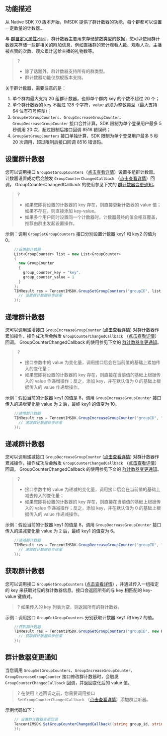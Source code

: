 
## 功能描述

从 Native SDK 7.0 版本开始，IMSDK 提供了群计数器的功能，每个群都可以设置一定数量的计数器。

与 [群自定义属性不同](https://intl.cloud.tencent.com/document/product/1047/48175) ，群计数器主要用来存储整数类型的数据，您可以使用群计数器来存储一些群相关的附加信息，例如直播群的累计观看人数、观看人次、主播被点赞的次数、观众累计送给主播的礼物数等。

> ?
>
> - 除了话题外，群计数器支持所有的群类型。
> - 群计数器功能仅旗舰版本支持。

关于群计数器，需要注意的是：

1. 单个群内最大支持 20 组群计数器，也即单个群内 key 的个数不超过 20 个；
2. 单个群计数器的 key 不超过 128 个字符，value 必须为整数类型（最大支持 64  位有符号整型）；
3. `GroupSetGroupCounters`、`GroupIncreaseGroupCounter`、`GroupDecreaseGroupCounter` 接口合并计算，SDK 限制为单个登录用户最多 5 秒调用 20 次，超过限制后接口回调 8516 错误码；
4. `GroupGetGroupCounters` 接口单独计算，SDK 限制为单个登录用户最多 5 秒 20 次调用，超过限制后接口回调 8516 错误码。



[](id:set)

## 设置群计数器

您可以调用接口 `GroupSetGroupCounters`（[点击查看详情](https://comm.qq.com/im/doc/unity/zh/api/GroupApi/GroupSetGroupCounters.html)）设置多组群计数器。计数器设置成功后会触发 `GroupCounterChangedCallback` （[点击查看详情](https://comm.qq.com/im/doc/unity/zh/callback/GroupCounterChangedCallback.html)）回调， GroupCounterChangedCallback 的使用参见下文的 [群计数器变更通知](#notify)。

> ?
>
> - 如果您即将设置的计数器的 key 存在，则直接更新计数器的 value 值；如果不存在，则直接添加 key-value。
> - 如果多个用户同时设置同一个计数器时，计数器最终的值会相互覆盖，推荐由群主发起设置操作。



示例：调用 `GroupSetGroupCounters` 接口分别设置计数器 key1 和 key2 的值为 0。

```c#
    //设置群计数器
    List<GroupCounter> list = new List<GroupCounter>
    {
      new GroupCounter
      {
        group_counter_key = "key",
        group_counter_value = 1
      }
    };
    TIMResult res = TencentIMSDK.GroupSetGroupCounters("groupID", list, (int code, string desc, List<GroupCounter> results, string user_data)=>{
      // 设置群计数器异步结果
    });
```

[](id:increase)

## 递增群计数器

您可以调用递增接口 `GroupIncreaseGroupCounter` ([点击查看详情](https://comm.qq.com/im/doc/unity/zh/api/GroupApi/GroupIncreaseGroupCounter.html)) 对群计数器作累加操作，操作成功后会触发 `GroupCounterChangedCallback` （[点击查看详情](https://comm.qq.com/im/doc/unity/zh/callback/GroupCounterChangedCallback.html)）回调。 GroupCounterChangedCallback 的使用参见下文的 [群计数器变更通知](#notify)。

> ?
>
> - 接口参数中的 value 为变化量，调用接口后会在当前值的基础上累加传入的变化量；
> - 如果您即将设置的计数器的 key 存在，则直接在当前值的基础上根据传入的 value 作递增操作；反之，添加 key，并在默认值为 0 的基础上根据传入的 value 作递增操作。



示例：假设当前的计数器 key1 的值是 8，调用 `GroupIncreaseGroupCounter` 接口传入的递增变化量 value 为 2 后，最终 key1 的值变为 10。

```c#
    //递增群计数器
    TIMResult res = TencentIMSDK.GroupIncreaseGroupCounter("groupID", "key1", 2, (int code, string desc, List<GroupCounter> results, string user_data)=>{
      // 递增群计数器异步结果
    });
```

[](id:decrease)

## 递减群计数器

您可以调用递减接口 `GroupDecreaseGroupCounter` ([点击查看详情](https://comm.qq.com/im/doc/unity/zh/api/GroupApi/GroupDecreaseGroupCounter.html)) 对群计数器作累减操作，操作成功后会触发 `GroupCounterChangedCallback` （[点击查看详情](https://comm.qq.com/im/doc/unity/zh/callback/GroupCounterChangedCallback.html)）回调， GroupCounterChangedCallback 的使用参见下文的 [群计数器变更通知](#notify)。

> ?
>
> - 接口参数中的  value 为递减的变化量，调用接口后会在当前值的基础上减去传入的变化量；
> - 如果您即将设置的计数器的 key 存在，则直接在当前值的基础上根据传入的 value 作递减操作；反之，添加 key，并在默认值为 0 的基础上根据传入的 value 作递减操作。



示例：假设当前的计数器 key1 的值是 8，调用 `GroupDecreaseGroupCounter` 接口传入的递减变化量 value 为 2 后，最终 key1 的值变为 6。

```c#
    //递减群计数器
    TIMResult res = TencentIMSDK.GroupDecreaseGroupCounter("groupID", "key1", 2, (int code, string desc, List<GroupCounter> results, string user_data)=>{
      // 递减群计数器异步结果
    });
```

[](id:get)

## 获取群计数器

您可以调用接口 `GroupGetGroupCounters` ([点击查看详情](https://comm.qq.com/im/doc/unity/zh/api/GroupApi/GroupGetGroupCounters.html)) ，并通过传入一组指定的 key 来获取对应的群计数器信息。接口会返回所有的与 key 相匹配的 key-value 键值对。

> ? 如果传入的 key 列表为空，则返回所有的群计数器。

示例：调用接口 `GroupGetGroupCounters` 分别获取计数器 key1 和 key2 的值。

```c#
    //获取群计数器
    TIMResult res = TencentIMSDK.GroupGetGroupCounters("groupID", new List<string> {"key1", "key2"}, (int code, string desc, List<GroupCounter> results, string user_data)=>{
      // 获取群计数器异步结果
    });
```

[](id:notify)

## 群计数器变更通知

当您调用 `GroupSetGroupCounters`、`GroupIncreaseGroupCounter`、`GroupDecreaseGroupCounter` 接口修改群计数器时，会触发 `GroupCounterChangedCallback` 回调，并返回变化后的 value 值。

> ? 在使用上述回调之前，您需要调用接口 `SetGroupCounterChangedCallback` （[点击查看详情](https://comm.qq.com/im/doc/unity/zh/api/SDKRegisteringCallback/SetGroupCounterChangedCallback.html)）添加群监听器。

示例代码如下：

```c#
    // 设置群计数器变更回调
    TencentIMSDK.SetGroupCounterChangedCallback((string group_id, string group_counter_key, ulong group_counter_new_value, string user_data) => {
    });
```

[](id:feedback)
